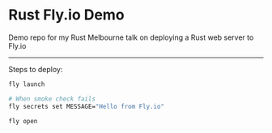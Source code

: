 # Rust Fly.io Demo

Demo repo for my Rust Melbourne talk on deploying a Rust web server to Fly.io

---

Steps to deploy:

```bash
fly launch

# When smoke check fails
fly secrets set MESSAGE="Hello from Fly.io"

fly open
```
